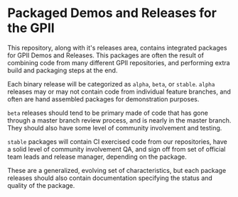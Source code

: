 # Packaged Demos and Releases for the GPII

This repository, along with it's releases area, contains integrated packages
for GPII Demos and Releases.  This packages are often the result of combining
code from many different GPII repositories, and performing extra build and
packaging steps at the end.

Each binary release will be categorized as `alpha`, `beta`, or `stable`.
`alpha` releases may or may not contain code from individual feature branches,
and often are hand assembled packages for demonstration purposes.

`beta` releases should tend to be primary made of code that has gone through a
master branch review process, and is nearly in the master branch. They should
also have some level of community involvement and testing.

`stable` packages will contain CI exercised code from our repositories, have a
solid level of community involvement QA, and sign off from set of official
team leads and release manager, depending on the package.

These are a generalized, evolving set of characteristics, but each package
releases should also contain documentation specifying the status and quality of
the package.
